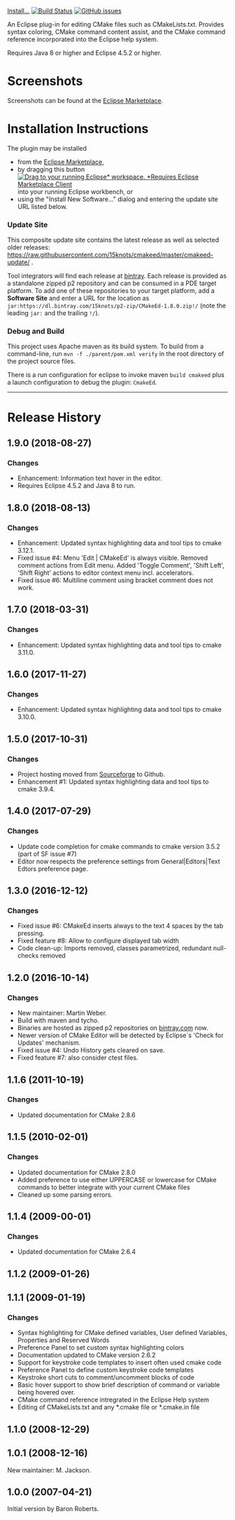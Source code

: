 [Install...](#installation-instructions)
[![Build Status](https://travis-ci.org/15knots/cmakeed.svg?branch=master)](https://travis-ci.org/15knots/cmakeed)
[![GitHub issues](https://img.shields.io/github/issues/15knots/cmakeed.svg)](https://github.com/15knots/cmakeed/issues)

An Eclipse plug-in for editing CMake files such as CMakeLists.txt. Provides syntax coloring, CMake command content assist, 
and the CMake command reference incorporated into the Eclipse help system.

Requires Java 8 or higher and Eclipse 4.5.2 or higher.

# Screenshots
Screenshots can be found at the <a href="https://marketplace.eclipse.org/content/cmake-editor#group-screenshots">Eclipse Marketplace</a>.

# Installation Instructions
The plugin may be installed
- from the [Eclipse Marketplace](https://marketplace.eclipse.org/content/cmake-editor#group-metrics-tab),
- by dragging this button [![Drag to your running Eclipse* workspace. *Requires Eclipse Marketplace Client](https://marketplace.eclipse.org/sites/all/themes/solstice/public/images/marketplace/btn-install.png)](http://marketplace.eclipse.org/marketplace-client-intro?mpc_install=2983824 "Drag to your running Eclipse* workspace. *Requires Eclipse Marketplace Client") into your running Eclipse workbench, or
- using the "Install New Software..." dialog and entering the update site URL listed below.

### Update Site
This composite update site contains the latest release as well as selected older releases: 
https://raw.githubusercontent.com/15knots/cmakeed/master/cmakeed-update/ .

Tool integrators will find each release at [bintray](https://bintray.com/15knots/p2-zip/cmakeed#files).
Each release is provided as a standalone zipped p2 repository and can be consumed in a PDE target platform. To add one
of these repositories to your target platform, add a **Software Site** and enter a URL for the location as
`jar:https://dl.bintray.com/15knots/p2-zip/CMakeEd-1.8.0.zip!/` (note the leading `jar:` and the trailing `!/`).

### Debug and Build
This project uses Apache maven as its build system.
To build from a command-line, run `mvn -f ./parent/pom.xml verify` in the root directory of the project source files.

There is a run configuration for eclipse to invoke maven `build cmakeed` plus a launch configuration to debug the plugin: `CmakeEd`.

---
# Release History

## 1.9.0 (2018-08-27)
### Changes
- Enhancement: Information text hover in the editor.
- Requires Eclipse 4.5.2 and Java 8 to run.

## 1.8.0 (2018-08-13)
### Changes
- Enhancement: Updated syntax highlighting data and tool tips to cmake 3.12.1.
- Fixed issue #4: Menu 'Edit | CMakeEd' is always visible. Removed comment actions from Edit menu.
Added 'Toggle Comment', 'Shift Left', 'Shift Right' actions to editor context menu incl. accelerators.
- Fixed issue #6: Multiline comment using bracket comment does not work.

## 1.7.0 (2018-03-31)
### Changes
- Enhancement: Updated syntax highlighting data and tool tips to cmake 3.11.0.

## 1.6.0 (2017-11-27)
### Changes
- Enhancement: Updated syntax highlighting data and tool tips to cmake 3.10.0.

## 1.5.0 (2017-10-31)
### Changes
- Project hosting moved from [Sourceforge](https://sourceforge.net/projects/cmakeed) to Github.
- Enhancement #1: Updated syntax highlighting data and tool tips to cmake 3.9.4.

## 1.4.0 (2017-07-29)
### Changes
- Update code completion for cmake commands to cmake version 3.5.2 (part of SF issue #7)
- Editor now respects the preference settings from General|Editors|Text Edtors preference page.

## 1.3.0 (2016-12-12)
### Changes
- Fixed issue #6: CMakeEd inserts always to the text 4 spaces by the tab pressing.
- Fixed feature #8: Allow to configure displayed tab width
- Code clean-up: Imports removed, classes parametrized, redundant null-checks removed

## 1.2.0 (2016-10-14)
### Changes
- New maintainer: Martin Weber.
- Build with maven and tycho.
- Binaries are hosted as zipped p2 repositories on [bintray.com](https://bintray.com/15knots/p2-zip/cmakeed) now.
- Newer version of CMake Editor will be detected by Eclipse`s 'Check for Updates' mechanism.
- Fixed issue #4: Undo History gets cleared on save.
- Fixed feature #7: also consider ctest files.

## 1.1.6 (2011-10-19)
### Changes
- Updated documentation for CMake 2.8.6

## 1.1.5 (2010-02-01)
### Changes
- Updated documentation for CMake 2.8.0
- Added preference to use either UPPERCASE or lowercase for CMake commands to better integrate with your current CMake files
- Cleaned up some parsing errors.

## 1.1.4 (2009-00-01)
### Changes
- Updated documentation for CMake 2.6.4

## 1.1.2 (2009-01-26)

## 1.1.1 (2009-01-19)
### Changes
- Syntax highlighting for CMake defined variables, User defined Variables, Properties and Reserved Words
- Preference Panel to set custom syntax highlighting colors
- Documentation updated to CMake version 2.6.2
- Support for keystroke code templates to insert often used cmake code
- Preference Panel to define custom keystroke code templates
- Keystroke short cuts to comment/uncomment blocks of code
- Basic hover support to show brief description of command or variable being hovered over.
- CMake command reference intregrated in the Eclipse Help system
- Editing of CMakeLists.txt and any *.cmake file or *.cmake.in file

## 1.1.0 (2008-12-29)

## 1.0.1 (2008-12-16)
New maintainer: M. Jackson.

## 1.0.0 (2007-04-21)
Initial version by Baron Roberts.
